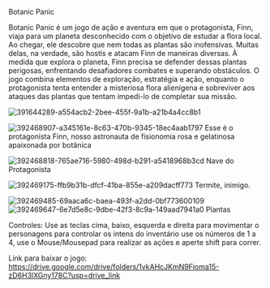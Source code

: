 Botanic Panic

Botanic Panic é um jogo de ação e aventura em que o protagonista, Finn, viaja para um planeta desconhecido com o objetivo de estudar a flora local. Ao chegar, ele descobre que nem todas as plantas são inofensivas. Muitas delas, na verdade, são hostis e atacam Finn de maneiras diversas. À medida que explora o planeta, Finn precisa se defender dessas plantas perigosas, enfrentando desafiadores combates e superando obstáculos. O jogo combina elementos de exploração, estratégia e ação, enquanto o protagonista tenta entender a misteriosa flora alienígena e sobreviver aos ataques das plantas que tentam impedi-lo de completar sua missão.

![391644289-a554acb2-2bee-455f-9a1b-a21b4a4cc8b1](https://github.com/user-attachments/assets/1a17dae4-2f82-4dd0-b2a1-6366fb5f8f3a)

![392468907-a345161e-8c63-470b-9345-18ec4aab1797](https://github.com/user-attachments/assets/4302b52a-df2d-46e5-8867-fd3f34ff9aad) Esse é o protagonista Finn, nosso astronauta de fisionomia rosa e gelatinosa apaixonada por botânica

![392468818-765ae716-5980-498d-b291-a5418968b3cd](https://github.com/user-attachments/assets/5154eb68-01a7-40f6-8567-ad9c2e543544) Nave do Protagonista


![392469175-ffb9b31b-dfcf-41ba-855e-a209dacff773](https://github.com/user-attachments/assets/9c42a8d7-7fbb-42a8-8c0c-09e67cf807a5)
 Termite, inimigo.

![392469485-69aaca6c-baea-493f-a2dd-0bf773600109](https://github.com/user-attachments/assets/7775daa9-2f17-4089-b4fd-d655fad7cfe0) ![392469647-6e7d5e8c-9dbe-42f3-8c9a-149aad7941a0](https://github.com/user-attachments/assets/f0911371-3e8c-4761-90d1-89fd28e49146) Plantas

Controles: Use as teclas cima, baixo, esquerda e direita para movimentar o personagens para controlar os intens do inventário use os números de 1 a 4, use o Mouse/Mousepad para realizar as ações e aperte shift para correr.

Link para baixar o jogo: https://drive.google.com/drive/folders/1vkAHcJKmN9Fioma15-zD6H3lXGny178C?usp=drive_link


